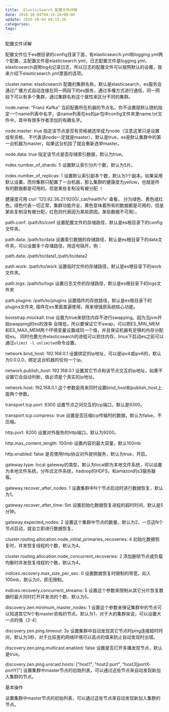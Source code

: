 ```yaml
---
title:  ElasticSearch 配置文件详解
date: 2016-10-04T04:15:26+08:00
update: 2016-10-04 04:15:26
categories:
tags:
---
```

配置文件详解

配置文件位于es根目录的config目录下面，有elasticsearch.yml和logging.yml两个配置，主配置文件是elasticsearch.yml，日志配置文件是logging.yml，elasticsearch调用log4j记录日志，所以日志的配置文件可以按照默认的设置，我来介绍下elasticsearch.yml里面的选项。

cluster.name: elasticsearch
配置的集群名称，默认是elasticsearch，es服务会通过广播方式自动连接在同一网段下的es服务，通过多播方式进行通信，同一网段下可以有多个集群，通过集群名称这个属性来区分不同的集群。



node.name: "Franz Kafka"
当前配置所在机器的节点名，你不设置就默认随机指定一个name列表中名字，该name列表在es的jar包中config文件夹里name.txt文件中，其中有很多作者添加的有趣名字。



node.master: true
指定该节点是否有资格被选举成为node（注意这里只是设置成有资格， 不代表该node一定就是master），默认是true，es是默认集群中的第一台机器为master，如果这台机挂了就会重新选举master。



node.data: true
指定该节点是否存储索引数据，默认为true。



index.number_of_shards: 5
设置默认索引分片个数，默认为5片。



index.number_of_replicas: 1
设置默认索引副本个数，默认为1个副本。如果采用默认设置，而你集群只配置了一台机器，那么集群的健康度为yellow，也就是所有的数据都是可用的，但是某些复制没有被分配（

健康度可用 curl '120.92.36.21:9200/_cat/health?v' 查看， 分为绿色、黄色或红色。绿色代表一切正常，集群功能齐全，黄色意味着所有的数据都是可用的，但是某些复制没有被分配，红色则代表因为某些原因，某些数据不可用）。



path.conf: /path/to/conf
设置配置文件的存储路径，默认是es根目录下的config文件夹。



path.data: /path/to/data
设置索引数据的存储路径，默认是es根目录下的data文件夹，可以设置多个存储路径，用逗号隔开，例：

path.data: /path/to/data1,/path/to/data2



path.work: /path/to/work
设置临时文件的存储路径，默认是es根目录下的work文件夹。



path.logs: /path/to/logs
设置日志文件的存储路径，默认是es根目录下的logs文件夹



path.plugins: /path/to/plugins
设置插件的存放路径，默认是es根目录下的plugins文件夹, 插件在es里面普遍使用，用来增强原系统核心功能。



bootstrap.mlockall: true
设置为true来锁住内存不进行swapping。因为当jvm开始swapping时es的效率 会降低，所以要保证它不swap，可以把ES_MIN_MEM和ES_MAX_MEM两个环境变量设置成同一个值，并且保证机器有足够的内存分配给es。 同时也要允许elasticsearch的进程可以锁住内存，linux下启动es之前可以通过`ulimit -l unlimited`命令设置。



network.bind_host: 192.168.0.1
设置绑定的ip地址，可以是ipv4或ipv6的，默认为0.0.0.0，绑定这台机器的任何一个ip。


network.publish_host: 192.168.0.1
设置其它节点和该节点交互的ip地址，如果不设置它会自动判断，值必须是个真实的ip地址。



network.host: 192.168.0.1
这个参数是用来同时设置bind_host和publish_host上面两个参数。



transport.tcp.port: 9300
设置节点之间交互的tcp端口，默认是9300。



transport.tcp.compress: true
设置是否压缩tcp传输时的数据，默认为false，不压缩。



http.port: 9200
设置对外服务的http端口，默认为9200。



http.max_content_length: 100mb
设置内容的最大容量，默认100mb



http.enabled: false
是否使用http协议对外提供服务，默认为true，开启。



gateway.type: local
gateway的类型，默认为local即为本地文件系统，可以设置为本地文件系统，分布式文件系统，hadoop的HDFS，和amazon的s3服务器等。



gateway.recover_after_nodes: 1
设置集群中N个节点启动时进行数据恢复，默认为1。



gateway.recover_after_time: 5m
设置初始化数据恢复进程的超时时间，默认是5分钟。



gateway.expected_nodes: 2
设置这个集群中节点的数量，默认为2，一旦这N个节点启动，就会立即进行数据恢复。



cluster.routing.allocation.node_initial_primaries_recoveries: 4
初始化数据恢复时，并发恢复线程的个数，默认为4。



cluster.routing.allocation.node_concurrent_recoveries: 2
添加删除节点或负载均衡时并发恢复线程的个数，默认为4。



indices.recovery.max_size_per_sec: 0
设置数据恢复时限制的带宽，如入100mb，默认为0，即无限制。



indices.recovery.concurrent_streams: 5
设置这个参数来限制从其它分片恢复数据时最大同时打开并发流的个数，默认为5。



discovery.zen.minimum_master_nodes: 1
设置这个参数来保证集群中的节点可以知道其它N个有master资格的节点。默认为1，对于大的集群来说，可以设置大一点的值（2-4）



discovery.zen.ping.timeout: 3s
设置集群中自动发现其它节点时ping连接超时时间，默认为3秒，对于比较差的网络环境可以高点的值来防止自动发现时出错。



discovery.zen.ping.multicast.enabled: false
设置是否打开多播发现节点，默认是true。



discovery.zen.ping.unicast.hosts: ["host1", "host2:port", "host3[portX-portY]"]
设置集群中master节点的初始列表，可以通过这些节点来自动发现新加入集群的节点。

 基本操作

设置集群中master节点的初始列表，可以通过这些节点来自动发现新加入集群的节点。
